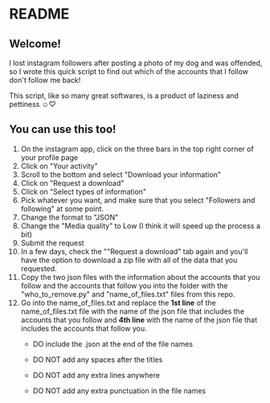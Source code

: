 # README

## Welcome!
I lost instagram followers after posting a photo of my dog and was offended,
so I wrote this quick script to find out which of the accounts that I follow
don't follow me back!

This script, like so many great softwares, is a product of laziness and pettiness ☺♡

## You can use this too!
1. On the instagram app, click on the three bars in the top right corner of your profile page  
2. Click on "Your activity"
3. Scroll to the bottom and select "Download your information"
4. Click on "Request a download"
5. Click on "Select types of information" 
6. Pick whatever you want, and make sure that you select "Followers and following" at some point. 
7. Change the format to "JSON"
8. Change the "Media quality" to Low (I think it will speed up the process a bit)
9. Submit the request
10. In a few days, check the ""Request a download" tab again and you'll have the option to download a zip file with all of the data that you requested. 
11. Copy the two json files with the information about the accounts that you follow and the accounts that follow you into the folder with the "who_to_remove.py" and "name_of_files.txt" files from this repo. 
12. Go into the name_of_files.txt and replace the **1st line** of the name_of_files.txt file with the name of the json file that includes the accounts that you follow and **4th line** with the name of the json file that includes the accounts that follow you. 
    - DO include the .json at the end of the file names 

    - DO NOT add any spaces after the titles
    - DO NOT add any extra lines anywhere 
    - DO NOT add any extra punctuation in the file names
